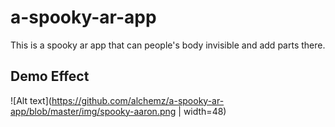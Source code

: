 # a-spooky-ar-app
This is a spooky ar app that can people's body invisible and add parts there.

Demo Effect
------------
![Alt text](https://github.com/alchemz/a-spooky-ar-app/blob/master/img/spooky-aaron.png | width=48)
